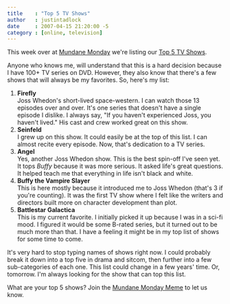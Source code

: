 ```yaml
---
title    : "Top 5 TV Shows"
author   : justintadlock
date     : 2007-04-15 21:20:00 -5
category : [online, television]
---
```


This week over at <a href="http://mundanemonday.com" title="Mundane Monday"> Mundane Monday</a> we're listing our <a href="http://mundanemonday.com/archives/2007/04/15/top-5-tv-shows" title="Mundane Monday: Top 5 TV Shows"> Top 5 TV Shows</a>.

Anyone who knows me, will understand that this is a hard decision because I have 100+ TV series on DVD.  However, they also know that there's a few shows that will always be my favorites.  So, here's my list:

<ol>
<li><strong>Firefly</strong><br />
Joss Whedon's short-lived space-western.  I can watch those 13 episodes over and over.  It's one series that doesn't have a single episode I dislike.  I always say, "If you haven't experienced Joss, you haven't lived."  His cast and crew worked great on this show.</li>
<li><strong>Seinfeld</strong><br />
I grew up on this show.  It could easily be at the top of this list.  I can almost recite every episode.  Now, that's dedication to a TV series.</li>
<li><strong>Angel</strong><br />
Yes, another Joss Whedon show.  This is the best spin-off I've seen yet.  It tops <em> Buffy</em> because it was more serious.  It asked life's great questions.  It helped teach me that everything in life isn't black and white.</li>
<li><strong>Buffy the Vampire Slayer</strong><br />
This is here mostly because it introduced me to Joss Whedon (that's 3 if you're counting).  It was the first TV show where I felt like the writers and directors built more on character development than plot.</li>
<li><strong>Battlestar Galactica</strong><br />
This is my current favorite.  I initially picked it up because I was in a sci-fi mood.  I figured it would be some B-rated series, but it turned out to be much more than that.  I have a feeling it might be in my top list of shows for some time to come.</li>
</ol>

It's very hard to stop typing names of shows right now.  I could probably break it down into a top five in drama and sitcom, then further into a few sub-categories of each one.  This list could change in a few years' time.  Or, tomorrow.  I'm always looking for the show that can top this list.

What are your top 5 shows?  Join the <a href="http://mundanemonday.com/archives/2007/04/15/top-5-tv-shows" title="Mundane Monday: Top 5 TV Shows"> Mundane Monday Meme</a> to let us know.
